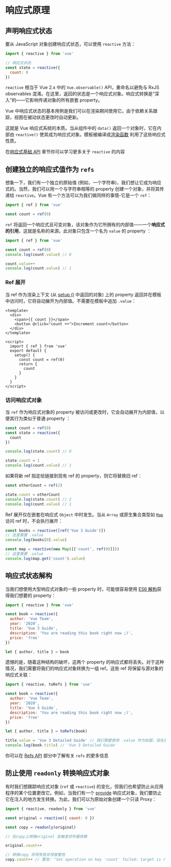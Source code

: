# 响应式原理

## 声明响应式状态

要从 JavaScript 对象创建响应式状态，可以使用 `reactive` 方法：

```js
import { reactive } from 'vue'

// 响应式状态
const state = reactive({
  count: 0
})
```

`reactive` 相当于 Vue 2.x 中的 `Vue.observable()` API，重命名以避免与 RxJS observables 混淆。在这里，返回的状态是一个响应式对象。响应式转换是“深入”的——它影响传递对象的所有嵌套 property。 

Vue 中响应式状态的基本用例是我们可以在渲染期间使用它。由于依赖关系跟踪，视图在被动状态更改时自动更新。

这就是 Vue 响应式系统的本质。当从组件中的 `data()` 返回一个对象时，它在内部由 `reactive()` 使其成为响应式对象。模板被编译成[渲染函数](render-function.html) 利用了这些响应式性质。


 在[响应式基础 API](../api/basic-reactivity.html) 章节你可以学习更多关于 `reactive` 的内容

## 创建独立的响应式值作为 `refs`

想象一下，我们有一个独立的原始值 (例如，一个字符串)，我们想让它成为响应式的。当然，我们可以用一个与字符串相等的 property 创建一个对象，并将其传递给 `reactive`。Vue 有一个方法可以为我们做同样的事情-它是一个 `ref`：

```js
import { ref } from 'vue'

const count = ref(0)
```

`ref` 将返回一个响应式且可变对象，该对象作为它所拥有的内部值——一个**响应式的引用**，这就是名称的来源。此对象只包含一个名为 `value` 的 property ：

```js
import { ref } from 'vue'

const count = ref(0)
console.log(count.value) // 0

count.value++
console.log(count.value) // 1
```

### Ref 展开

当 ref 作为渲染上下文 (从 [setup ()](composition-api-setup.html) 中返回的对象) 上的 property 返回并在模板中访问时，它将自动展开为内部值。不需要在模板中追加 `.value`：

```vue-html
<template>
  <div>
    <span>{{ count }}</span>
    <button @click="count ++">Increment count</button>
  </div>
</template>

<script>
  import { ref } from 'vue'
  export default {
    setup() {
      const count = ref(0)
      return {
        count
      }
    }
  }
</script>
```

### 访问响应式对象

当 `ref` 作为响应式对象的 property 被访问或更改时，它会自动展开为内部值，以便其行为类似于普通 property ：

```js
const count = ref(0)
const state = reactive({
  count
})

console.log(state.count) // 0

state.count = 1
console.log(count.value) // 1
```

如果将新 ref 指定给链接到现有 ref 的 property，则它将替换旧 ref：

```js
const otherCount = ref(2)

state.count = otherCount
console.log(state.count) // 2
console.log(count.value) // 1
```

Ref 展开仅在嵌套在响应式 `Object` 中时发生。当从 `Array` 或原生集合类型如 [`Map`](https://developer.mozilla.org/en-US/docs/Web/JavaScript/Reference/Global_Objects/Map)访问 ref 时，不会执行展开：


```js
const books = reactive([ref('Vue 3 Guide')])
// 这里需要 .value
console.log(books[0].value)

const map = reactive(new Map([['count', ref(0)]]))
// 这里需要 .value
console.log(map.get('count').value)
```


## 响应式状态解构

当我们想使用大型响应式对象的一些 property 时，可能很容易使用 [ES6 解构](https://developer.mozilla.org/en-US/docs/Web/JavaScript/Reference/Operators/Destructuring_assignment)获得我们想要的 property：

```js
import { reactive } from 'vue'

const book = reactive({
  author: 'Vue Team',
  year: '2020',
  title: 'Vue 3 Guide',
  description: 'You are reading this book right now ;)',
  price: 'free'
})

let { author, title } = book
```

遗憾的是，随着这种结构的破坏，这两个 property 的响应式都将丢失。对于这种情况，我们需要将我们的响应式对象转换为一组 ref。这些 ref 将保留与源对象的响应式关联：

```js
import { reactive, toRefs } from 'vue'

const book = reactive({
  author: 'Vue Team',
  year: '2020',
  title: 'Vue 3 Guide',
  description: 'You are reading this book right now ;)',
  price: 'free'
})

let { author, title } = toRefs(book)

title.value = 'Vue 3 Detailed Guide' // 我们需要使用 .value 作为标题，现在是ref
console.log(book.title) // 'Vue 3 Detailed Guide'
```

你可以在 [Refs API](../api/refs-api.html#ref) 部分中了解有关 `refs` 的更多信息

## 防止使用 `readonly` 转换响应式对象

有时我们想跟踪响应式对象 (`ref` 或 `reactive`) 的变化，但我们也希望防止从应用程序的某个位置更改它。例如，当我们有一个 [provide](component-provide-inject.html) 响应式对象，我们要防止它在注入的地方发生转换。为此，我们可以为原始对象创建一个只读 Proxy：

```js
import { reactive, readonly } from 'vue'

const original = reactive({ count: 0 })

const copy = readonly(original)

// 在copy上转换original 会触发侦听器依赖

original.count++

// 转换copy 将导失败并导致警告
copy.count++ // 警告: "Set operation on key 'count' failed: target is readonly."
```
